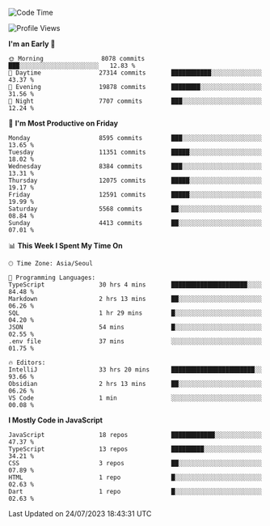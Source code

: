 <!--START_SECTION:waka-->
![Code Time](http://img.shields.io/badge/Code%20Time-5%2C223%20hrs%2014%20mins-blue)

![Profile Views](http://img.shields.io/badge/Profile%20Views-0-blue)

**I'm an Early 🐤** 

```text
🌞 Morning                8078 commits        ███░░░░░░░░░░░░░░░░░░░░░░   12.83 % 
🌆 Daytime                27314 commits       ███████████░░░░░░░░░░░░░░   43.37 % 
🌃 Evening                19878 commits       ████████░░░░░░░░░░░░░░░░░   31.56 % 
🌙 Night                  7707 commits        ███░░░░░░░░░░░░░░░░░░░░░░   12.24 % 
```
📅 **I'm Most Productive on Friday** 

```text
Monday                   8595 commits        ███░░░░░░░░░░░░░░░░░░░░░░   13.65 % 
Tuesday                  11351 commits       █████░░░░░░░░░░░░░░░░░░░░   18.02 % 
Wednesday                8384 commits        ███░░░░░░░░░░░░░░░░░░░░░░   13.31 % 
Thursday                 12075 commits       █████░░░░░░░░░░░░░░░░░░░░   19.17 % 
Friday                   12591 commits       █████░░░░░░░░░░░░░░░░░░░░   19.99 % 
Saturday                 5568 commits        ██░░░░░░░░░░░░░░░░░░░░░░░   08.84 % 
Sunday                   4413 commits        ██░░░░░░░░░░░░░░░░░░░░░░░   07.01 % 
```


📊 **This Week I Spent My Time On** 

```text
🕑︎ Time Zone: Asia/Seoul

💬 Programming Languages: 
TypeScript               30 hrs 4 mins       █████████████████████░░░░   84.48 % 
Markdown                 2 hrs 13 mins       ██░░░░░░░░░░░░░░░░░░░░░░░   06.26 % 
SQL                      1 hr 29 mins        █░░░░░░░░░░░░░░░░░░░░░░░░   04.20 % 
JSON                     54 mins             █░░░░░░░░░░░░░░░░░░░░░░░░   02.55 % 
.env file                37 mins             ░░░░░░░░░░░░░░░░░░░░░░░░░   01.75 % 

🔥 Editors: 
IntelliJ                 33 hrs 20 mins      ███████████████████████░░   93.66 % 
Obsidian                 2 hrs 13 mins       ██░░░░░░░░░░░░░░░░░░░░░░░   06.26 % 
VS Code                  1 min               ░░░░░░░░░░░░░░░░░░░░░░░░░   00.08 % 
```

**I Mostly Code in JavaScript** 

```text
JavaScript               18 repos            ████████████░░░░░░░░░░░░░   47.37 % 
TypeScript               13 repos            █████████░░░░░░░░░░░░░░░░   34.21 % 
CSS                      3 repos             ██░░░░░░░░░░░░░░░░░░░░░░░   07.89 % 
HTML                     1 repo              █░░░░░░░░░░░░░░░░░░░░░░░░   02.63 % 
Dart                     1 repo              █░░░░░░░░░░░░░░░░░░░░░░░░   02.63 % 
```




 Last Updated on 24/07/2023 18:43:31 UTC
<!--END_SECTION:waka-->
